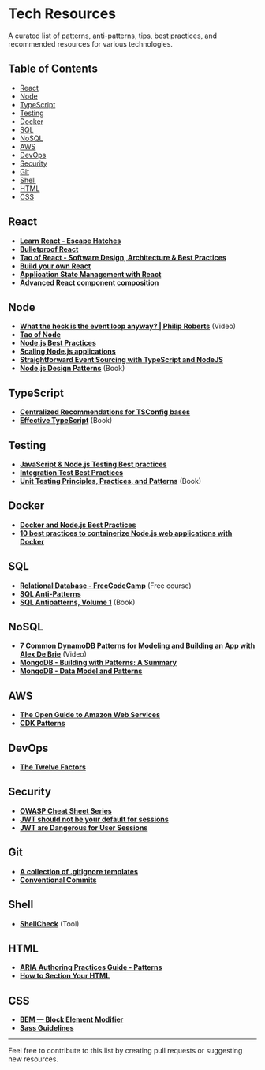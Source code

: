 # Tech Resources

A curated list of patterns, anti-patterns, tips, best practices, and recommended resources for various technologies.

## Table of Contents

- [React](#react)
- [Node](#node)
- [TypeScript](#typescript)
- [Testing](#testing)
- [Docker](#docker)
- [SQL](#sql)
- [NoSQL](#nosql)
- [AWS](#aws)
- [DevOps](#devops)
- [Security](#security)
- [Git](#git)
- [Shell](#shell)
- [HTML](#html)
- [CSS](#css)

## React

- **[Learn React - Escape Hatches](https://react.dev/learn/escape-hatches)**
- **[Bulletproof React](https://github.com/alan2207/bulletproof-react)**
- **[Tao of React - Software Design, Architecture & Best Practices](https://alexkondov.com/tao-of-react)**
- **[Build your own React](https://pomb.us/build-your-own-react)**
- **[Application State Management with React](https://kentcdodds.com/blog/application-state-management-with-react)**
- **[Advanced React component composition](https://frontendmastery.com/posts/advanced-react-component-composition-guide)**

## Node

- **[What the heck is the event loop anyway? | Philip Roberts](https://www.youtube.com/watch?v=8aGhZQkoFbQ)** (Video)
- **[Tao of Node](https://alexkondov.com/tao-of-node)**
- **[Node.js Best Practices](https://github.com/goldbergyoni/nodebestpractices)**
- **[Scaling Node.js applications](https://punits.dev/jargon-free-intros/scaling-nodejs-applications)**
- **[Straightforward Event Sourcing with TypeScript and NodeJS](https://event-driven.io/en/type_script_node_Js_event_sourcing)**
- **[Node.js Design Patterns](https://www.nodejsdesignpatterns.com)** (Book)

## TypeScript

- **[Centralized Recommendations for TSConfig bases](https://github.com/tsconfig/bases)**
- **[Effective TypeScript](https://effectivetypescript.com)** (Book)

## Testing

- **[JavaScript & Node.js Testing Best practices](https://github.com/goldbergyoni/javascript-testing-best-practices)**
- **[Integration Test Best Practices](https://github.com/testjavascript/nodejs-integration-tests-best-practices)**
- **[Unit Testing Principles, Practices, and Patterns](https://www.manning.com/books/unit-testing)** (Book)

## Docker

- **[Docker and Node.js Best Practices](https://github.com/nodejs/docker-node/blob/main/docs/BestPractices.md)**
- **[10 best practices to containerize Node.js web applications with Docker](https://snyk.io/blog/10-best-practices-to-containerize-nodejs-web-applications-with-docker)**

## SQL

- **[Relational Database - FreeCodeCamp](https://www.freecodecamp.org/learn/relational-database)** (Free course)
- **[SQL Anti-Patterns](https://github.com/boralp/sql-anti-patterns)**
- **[SQL Antipatterns, Volume 1](https://pragprog.com/titles/bksap1/sql-antipatterns-volume-1)** (Book)

## NoSQL

- **[7 Common DynamoDB Patterns for Modeling and Building an App with Alex De Brie](https://www.youtube.com/watch?v=Q6-qWdsa8a4)** (Video)
- **[MongoDB - Building with Patterns: A Summary](https://www.mongodb.com/blog/post/building-with-patterns-a-summary)**
- **[MongoDB - Data Model and Patterns](https://www.mongodb.com/docs/manual/core/data-modeling-introduction)**

## AWS

- **[The Open Guide to Amazon Web Services](https://github.com/open-guides/og-aws)**
- **[CDK Patterns](https://cdkpatterns.com)**

## DevOps

- **[The Twelve Factors](https://12factor.net)**

## Security

- **[OWASP Cheat Sheet Series](https://cheatsheetseries.owasp.org/index.html)**
- **[JWT should not be your default for sessions](https://evertpot.com/jwt-is-a-bad-default)**
- **[JWT are Dangerous for User Sessions](https://redis.com/blog/json-web-tokens-jwt-are-dangerous-for-user-sessions)**

## Git

- **[A collection of .gitignore templates](https://github.com/github/gitignore)**
- **[Conventional Commits](https://www.conventionalcommits.org)**

## Shell

- **[ShellCheck](https://github.com/koalaman/shellcheck)** (Tool)

## HTML

- **[ARIA Authoring Practices Guide - Patterns](https://www.w3.org/WAI/ARIA/apg/patterns)**
- **[How to Section Your HTML](https://css-tricks.com/how-to-section-your-html)**

## CSS

- **[BEM — Block Element Modifier](https://getbem.com)**
- **[Sass Guidelines](https://sass-guidelin.es)**

---

Feel free to contribute to this list by creating pull requests or suggesting new resources.
